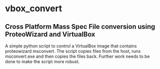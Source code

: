 # vbox_convert
## Cross Platform Mass Spec File conversion using ProteoWizard and VirtualBox

A simple python script to control a VirtualBox image that contains proteowizard msconvert.  The script copies files from the host, runs msconvert.exe and then copies the files back.  Further work needs to be done to make the script more robust.
